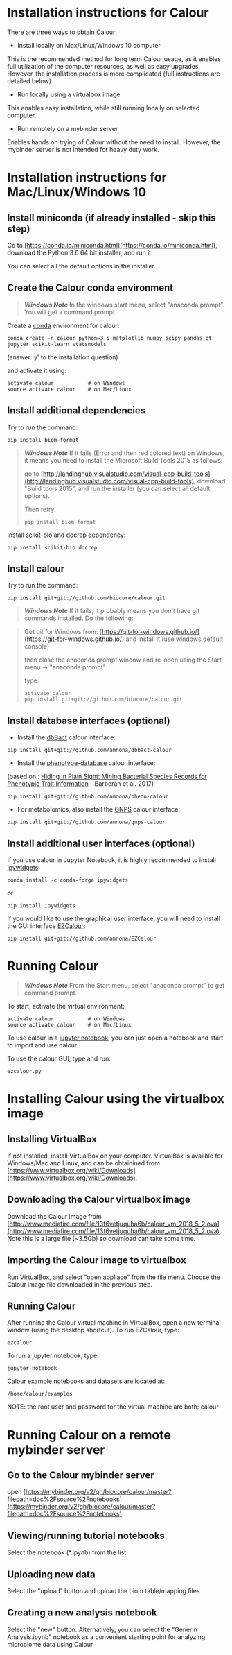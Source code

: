 Installation instructions for Calour
====================================
There are three ways to obtain Calour:
- Install locally on Max/Linux/Windows 10 computer

This is the recommended method for long term Calour usage, as it enables full utilization of the computer resources, as well as easy upgrades. However, the installation process is more complicated (full instructions are detailed below).

- Run locally using a virtualbox image

This enables easy installation, while still running locally on selected computer.

- Run remotely on a mybinder server

Enables hands on trying of Calour without the need to install. However, the mybinder server is not intended for heavy duty work.

Installation instructions for Mac/Linux/Windows 10
==================================================

Install miniconda (if already installed - skip this step)
---------------------------------------------------------
Go to [https://conda.io/miniconda.html](https://conda.io/miniconda.html), download the Python 3.6 64 bit installer, and run it.

You can select all the default options in the installer.

Create the Calour conda environment
-----------------------------------
> ***Windows Note*** In the windows start menu, select "anaconda prompt". You will get a command prompt.

Create a [conda](http://conda.pydata.org/docs/install/quick.html) environment for calour:
```
conda create -n calour python=3.5 matplotlib numpy scipy pandas qt jupyter scikit-learn statsmodels
```
(answer 'y' to the installation question)

and activate it using:
```
activate calour           # on Windows
source activate calour    # on Mac/Linux
```

Install additional dependencies
-------------------------------
Try to run the command:
```
pip install biom-format
```

> ***Windows Note*** If it fails (Error and then red colored text) on Windows, it means you need to install the Microsoft Build Tools 2015 as follows:
>
> go to [http://landinghub.visualstudio.com/visual-cpp-build-tools](http://landinghub.visualstudio.com/visual-cpp-build-tools), download "Build tools 2015", and run the installer (you can select all default options).
>
> Then retry:
> ```
> pip install biom-format
> ```


Install scikit-bio and docrep dependency:
```
pip install scikit-bio docrep
```

Install calour
--------------
Try to run the command:
```
pip install git+git://github.com/biocore/calour.git
```

> ***Windows Note*** If it fails, it probably means you don't have git commands installed. Do the following:

> Get git for Windows from: [https://git-for-windows.github.io/](https://git-for-windows.github.io/) and install it (use windows default console)
>
> then close the anaconda prompt window and re-open using the Start menu -> "anaconda prompt"
>
> type:
> ```
> activate calour
> pip install git+git://github.com/biocore/calour.git
> ```


Install database interfaces (optional)
--------------------------------------
* Install the [dbBact](http://www.dbbact.org) calour interface:
```
pip install git+git://github.com/amnona/dbbact-calour
```


* Install the [phenotype-database](https://doi.org/10.6084/m9.figshare.4272392) calour interface:

(based on : [Hiding in Plain Sight: Mining Bacterial Species Records for Phenotypic Trait Information](http://msphere.asm.org/content/2/4/e00237-17) - Barberán et al. 2017)
```
pip install git+git://github.com/amnona/pheno-calour
```

* For metabolomics, also install the [GNPS](http://gnps.ucsd.edu/) calour interface:
```
pip install git+git://github.com/amnona/gnps-calour
```

Install additional user interfaces (optional)
---------------------------------------------

If you use calour in Jupyter Notebook, it is highly recommended to
install [ipywidgets](https://github.com/jupyter-widgets/ipywidgets):
```
conda install -c conda-forge ipywidgets
```
or
```
pip install ipywidgets
```

If you would like to use the graphical user interface, you will need to install
the GUI interface [EZCalour](https://github.com/amnona/EZCalour):
```
pip install git+git://github.com/amnona/EZCalour
```

Running Calour
==============
> ***Windows Note*** From the Start menu, select "anaconda prompt" to get command prompt.

To start, activate the virtual environment:
```
activate calour           # on Windows
source activate calour    # on Mac/Linux
```

To use calour in a [jupyter notebook](http://jupyter.org/), you can just open a notebook and start to import and use calour.


To use the calour GUI, type and run:
```
ezcalour.py
```

Installing Calour using the virtualbox image
============================================
Installing VirtualBox
---------------------
If not installed, install VirtualBox on your computer. VirtualBox is availble for Windows/Mac and Linux, and can be obtainined from [https://www.virtualbox.org/wiki/Downloads](https://www.virtualbox.org/wiki/Downloads).

Downloading the Calour virtualbox image
---------------------------------------
Download the Calour image from [http://www.mediafire.com/file/13f6vetjuquha6b/calour_vm_2018_5_2.ova](http://www.mediafire.com/file/13f6vetjuquha6b/calour_vm_2018_5_2.ova). Note this is a large file (~3.5Gb) so download can take some time.

Importing the Calour image to virtualbox
----------------------------------------
Run VirtualBox, and select "open appliace" from the file menu. Choose the Calour image file downloaded in the previous step.

Running Calour
--------------
After running the Calour virtual machine in VirtualBox, open a new terminal window (using the desktop shortcut). To run EZCalour, type:
```
ezcalour
```

To run a jupyter notebook, type:
```
jupyter notebook
```

Calour example notebooks and datasets are located at:
```
/home/calour/examples
```

NOTE: the root user and password for the virtual machine are both: calour

Running Calour on a remote mybinder server
==========================================
Go to the Calour mybinder server
--------------------------------
open [https://mybinder.org/v2/gh/biocore/calour/master?filepath=doc%2Fsource%2Fnotebooks](https://mybinder.org/v2/gh/biocore/calour/master?filepath=doc%2Fsource%2Fnotebooks)

Viewing/running tutorial notebooks
----------------------------------
Select the notebook (*.ipynb) from the list

Uploading new data
------------------
Select the "upload" button and upload the biom table/mapping files

Creating a new analysis notebook
--------------------------------
Select the "new" button. Alternatively, you can select the "Generin Analysis.ipynb" notebook as a convenient starting point for analyzing microbiome data using Calour
